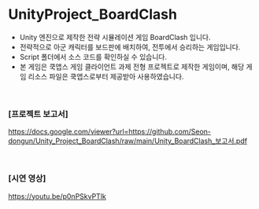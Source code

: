 # UnityProject_BoardClash
- Unity 엔진으로 제작한 전략 시뮬레이션 게임 BoardClash 입니다.  
- 전략적으로 아군 캐릭터를 보드판에 배치하여, 전투에서 승리하는 게임입니다.
- Script 폴더에서 소스 코드를 확인하실 수 있습니다.
- 본 게임은 쿡앱스 게임 클라이언트 과제 전형 프로젝트로 제작한 게임이며, 해당 게임 리소스 파일은 쿡앱스로부터 제공받아 사용하였습니다.
<br>

### [프로젝트 보고서]  
https://docs.google.com/viewer?url=https://github.com/Seon-dongun/Unity_Project_BoardClash/raw/main/Unity_BoardClash_보고서.pdf  

<br>

### [시연 영상]  
https://youtu.be/p0nPSkvPTlk
